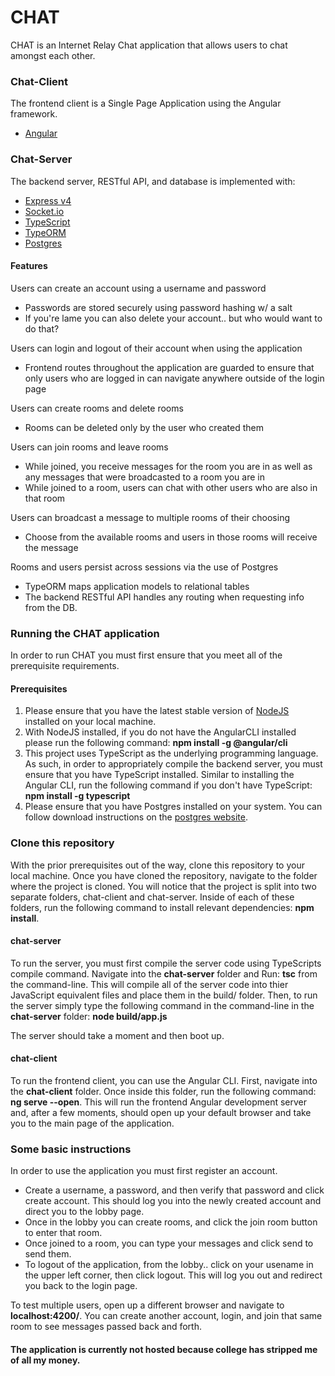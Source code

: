 # CHAT
CHAT is an Internet Relay Chat application that allows users to chat amongst each other.

### Chat-Client
The frontend client is a Single Page Application using the Angular framework.
* [Angular](https://angular.io)

### Chat-Server
The backend server, RESTful API, and database is implemented with:
* [Express v4](https://expressjs.com/)
* [Socket.io](https://socket.io/)
* [TypeScript](https://www.typescriptlang.org/)
* [TypeORM](http://typeorm.io/#/)
* [Postgres](https://www.postgresql.org/)

#### Features
Users can create an account using a username and password
* Passwords are stored securely using password hashing w/ a salt
* If you're lame you can also delete your account.. but who would want to do that?

Users can login and logout of their account when using the application
* Frontend routes throughout the application are guarded to ensure that
  only users who are logged in can navigate anywhere outside of the login page

Users can create rooms and delete rooms
* Rooms can be deleted only by the user who created them

Users can join rooms and leave rooms
* While joined, you receive messages for the room you are in as well as any messages
  that were broadcasted to a room you are in
* While joined to a room, users can chat with other users who are also in that room

Users can broadcast a message to multiple rooms of their choosing
* Choose from the available rooms and users in those rooms will receive the message

Rooms and users persist across sessions via the use of Postgres
* TypeORM maps application models to relational tables 
* The backend RESTful API handles any routing when requesting info from the DB.

### Running the CHAT application
In order to run CHAT you must first ensure that you meet all of the prerequisite requirements.

#### Prerequisites
1. Please ensure that you have the latest stable version of [NodeJS](https://nodejs.org/en/) installed
   on your local machine.
2. With NodeJS installed, if you do not have the AngularCLI installed please run the following command:
   **npm install -g @angular/cli**
3. This project uses TypeScript as the underlying programming language. As such, in order to appropriately
   compile the backend server, you must ensure that you have TypeScript installed. Similar to installing the 
   Angular CLI, run the following command if you don't have TypeScript: **npm install -g typescript**
4. Please ensure that you have Postgres installed on your system. You can follow download instructions on the
   [postgres website](https://www.postgresql.org).

### Clone this repository
With the prior prerequisites out of the way, clone this repository to your local machine. Once you have
cloned the repository, navigate to the folder where the project is cloned. You will notice that the project
is split into two separate folders, chat-client and chat-server. Inside of each of these folders, run the 
following command to install relevant dependencies: **npm install**.

#### chat-server
To run the server, you must first compile the server code using TypeScripts compile command. Navigate into the
**chat-server** folder and Run: **tsc** from the command-line. This will compile all of the server code into 
thier JavaScript equivalent files and place them in the build/ folder. Then, to run the server simply type the 
following command in the command-line in the **chat-server** folder: **node build/app.js**

The server should take a moment and then boot up.

#### chat-client
To run the frontend client, you can use the Angular CLI. First, navigate into the **chat-client** folder. Once
inside this folder, run the following command: **ng serve --open**. This will run the frontend Angular development
server and, after a few moments, should open up your default browser and take you to the main page of the application.

### Some basic instructions
In order to use the application you must first register an account. 
* Create a username, a password, and then verify that password and click create account. This should log you into 
  the newly created account and direct you to the lobby page. 
* Once in the lobby you can create rooms, and click the join room button to enter that room.
* Once joined to a room, you can type your messages and click send to send them.
* To logout of the application, from the lobby.. click on your usename in the upper left corner, then click logout.
  This will log you out and redirect you back to the login page. 

To test multiple users, open up a different browser and navigate to **localhost:4200/**. You can create another account,
login, and join that same room to see messages passed back and forth.

#### The application is currently not hosted because college has stripped me of all my money.

